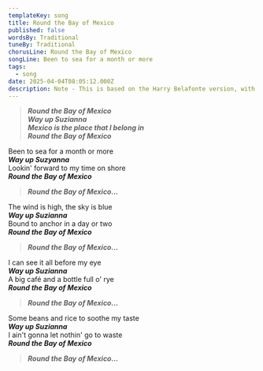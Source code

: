 ```yaml
---
templateKey: song
title: Round the Bay of Mexico
published: false
wordsBy: Traditional
tuneBy: Traditional
chorusLine: Round the Bay of Mexico
songLine: Been to sea for a month or more
tags:
  - song
date: 2025-04-04T08:05:12.000Z
description: Note - This is based on the Harry Belafonte version, with some cuts. Could potentially use an earlier or more 'work song' version.
---
```

>***Round the Bay of Mexico\
Way up Suzianna\
Mexico is the place that I belong in\
Round the Bay of Mexico***

Been to sea for a month or more\
***Way up Suzyanna***\
Lookin' forward to my time on shore\
***Round the Bay of Mexico***

>***Round the Bay of Mexico...***

The wind is high, the sky is blue\
***Way up Suzianna***\
Bound to anchor in a day or two\
***Round the Bay of Mexico***

>***Round the Bay of Mexico...***

I can see it all before my eye\
***Way up Suzianna***\
A big café and a bottle full o' rye\
***Round the Bay of Mexico***

>***Round the Bay of Mexico...***

Some beans and rice to soothe my taste\
***Way up Suzianna***\
I ain't gonna let nothin' go to waste\
***Round the Bay of Mexico***

>***Round the Bay of Mexico...***
